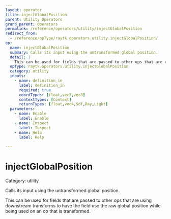 ```yaml
---
layout: operator
title: injectGlobalPosition
parent: Utility Operators
grand_parent: Operators
permalink: /reference/operators/utility/injectGlobalPosition
redirect_from:
  - /reference/opType/raytk.operators.utility.injectGlobalPosition/
op:
  name: injectGlobalPosition
  summary: Calls its input using the untransformed global position.
  detail: |
    This can be used for fields that are passed to other ops that are using downstream transforms to have the field use the raw global position while being used on an op that is transformed.
  opType: raytk.operators.utility.injectGlobalPosition
  category: utility
  inputs:
    - name: definition_in
      label: definition_in
      required: true
      coordTypes: [float,vec2,vec3]
      contextTypes: [Context]
      returnTypes: [float,vec4,Sdf,Ray,Light]
  parameters:
    - name: Enable
      label: Enable
    - name: Inspect
      label: Inspect
    - name: Help
      label: Help

---
```


# injectGlobalPosition

Category: utility



Calls its input using the untransformed global position.

This can be used for fields that are passed to other ops that are using downstream transforms to have the field use the raw global position while being used on an op that is transformed.